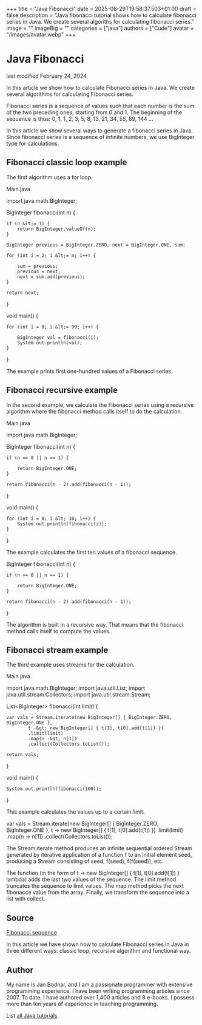 +++
title = "Java Fibonacci"
date = 2025-08-29T19:58:37.503+01:00
draft = false
description = "Java fibonacci tutorial shows how to calculate fibonacci series in Java. We create several algoriths for calculating fibonacci series."
image = ""
imageBig = ""
categories = ["java"]
authors = ["Cude"]
avatar = "/images/avatar.webp"
+++

# Java Fibonacci

last modified February 24, 2024

 

In this article we show how to calculate Fibonacci series in Java. We create
several algorithms for calculating Fibonacci series.

Fibonacci series is a sequence of values such that each number is the
sum of the two preceding ones, starting from 0 and 1.  The beginning of the
sequence is thus: 0, 1, 1, 2, 3, 5, 8, 13, 21, 34, 55, 89, 144 ...

In this article we show several ways to generate a fibonacci series in Java.
Since fibonacci series is a sequence of infinite numbers, we use
BigInteger type for calculations.

## Fibonacci classic loop example

The first algorithm uses a for loop.

Main.java
  

import java.math.BigInteger;

BigInteger fibonacci(int n) {

    if (n &lt;= 1) {
        return BigInteger.valueOf(n);
    }

    BigInteger previous = BigInteger.ZERO, next = BigInteger.ONE, sum;

    for (int i = 2; i &lt;= n; i++) {

        sum = previous;
        previous = next;
        next = sum.add(previous);
    }

    return next;
}

void main() {

    for (int i = 0; i &lt;= 99; i++) {

        BigInteger val = fibonacci(i);
        System.out.println(val);
    }
}

The example prints first one-hundred values of a Fibonacci series.

## Fibonacci recursive example

In the second example, we calculate the Fibonacci series using a recursive
algorithm where the fibonacci method calls itself to do the
calculation.

Main.java
  

import java.math.BigInteger;

BigInteger fibonacci(int n) {

    if (n == 0 || n == 1) {

        return BigInteger.ONE;
    }

    return fibonacci(n - 2).add(fibonacci(n - 1));
}

void main() {

    for (int i = 0; i &lt; 10; i++) {
        System.out.println(fibonacci(i));
    }
}

The example calculates the first ten values of a fibonacci sequence.

BigInteger fibonacci(int n) {

    if (n == 0 || n == 1) {

        return BigInteger.ONE;
    }

    return fibonacci(n - 2).add(fibonacci(n - 1));
}

The algorithm is built in a recursive way. That means that the fibonacci
method calls itself to compute the values.

## Fibonacci stream example

The third example uses streams for the calculation.

Main.java
  

import java.math.BigInteger;
import java.util.List;
import java.util.stream.Collectors;
import java.util.stream.Stream;

List&lt;BigInteger&gt; fibonacci(int limit) {

    var vals = Stream.iterate(new BigInteger[] { BigInteger.ZERO, BigInteger.ONE },
            t -&gt; new BigInteger[] { t[1], t[0].add(t[1]) })
            .limit(limit)
            .map(n -&gt; n[1])
            .collect(Collectors.toList());

    return vals;
}

void main() {

    System.out.println(fibonacci(100));
}

This example calculates the values up to a certain limit.

var vals = Stream.iterate(new BigInteger[] { BigInteger.ZERO, BigInteger.ONE },
        t -&gt; new BigInteger[] { t[1], t[0].add(t[1]) })
        .limit(limit)
        .map(n -&gt; n[1])
        .collect(Collectors.toList());

The Stream.iterate method produces an infinite sequential ordered 
Stream generated by iterative application of a function
f to an initial element seed, producing a Stream
consisting of seed, f(seed), f(f(seed)), etc.

The function (in the form of t -&gt; new BigInteger[] { t[1],
t[0].add(t[1]) } lambda) adds the last two values of the sequence. The
limit method truncates the sequence to limit values.
The map method picks the next fibonacce value from the array.
Finally, we transform the sequence into a list with collect.

## Source

[Fibonacci sequence](https://en.wikipedia.org/wiki/Fibonacci_sequence)

In this article we have shown how to calculate Fibonacci series in Java in three
different ways: classic loop, recursive algorithm and functional way.

## Author

My name is Jan Bodnar, and I am a passionate programmer with extensive
programming experience. I have been writing programming articles since 2007.
To date, I have authored over 1,400 articles and 8 e-books. I possess more
than ten years of experience in teaching programming.

List [all Java tutorials](/java/).
